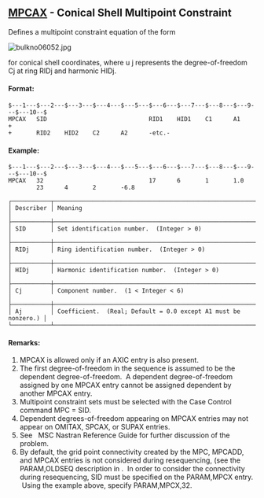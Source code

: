 ## [MPCAX](https://nexus.hexagon.com/documentationcenter/bundle/MSC_Nastran_2022.4/page/Nastran_Combined_Book/qrg/bulkno/TOC.MPCAX.xhtml) - Conical Shell Multipoint Constraint

Defines a multipoint constraint equation of the form

![bulkno06052.jpg](https://help-be.hexagonmi.com/bundle/MSC_Nastran_2022.4/page/Nastran_Combined_Book/qrg/bulkno/../../../assets/bulkno06052.jpg?_LANG=enus)

for conical shell coordinates, where  u j  represents the degree-of-freedom Cj at ring RIDj and harmonic HIDj.

#### Format:

```nastran
$---1---$---2---$---3---$---4---$---5---$---6---$---7---$---8---$---9---$---10--$
MPCAX   SID                             RID1    HID1    C1      A1      +       
+       RID2    HID2    C2      A2      -etc.-                                  
```

#### Example:

```nastran
$---1---$---2---$---3---$---4---$---5---$---6---$---7---$---8---$---9---$---10--$
MPCAX   32                              17      6       1       1.0             
        23      4       2       -6.8                                            
```

```text
┌───────────┬────────────────────────────────────────────────────────────────┐
│ Describer │ Meaning                                                        │
├───────────┼────────────────────────────────────────────────────────────────┤
│ SID       │ Set identification number.  (Integer > 0)                      │
├───────────┼────────────────────────────────────────────────────────────────┤
│ RIDj      │ Ring identification number.  (Integer > 0)                     │
├───────────┼────────────────────────────────────────────────────────────────┤
│ HIDj      │ Harmonic identification number.  (Integer > 0)                 │
├───────────┼────────────────────────────────────────────────────────────────┤
│ Cj        │ Component number.  (1 < Integer < 6)                           │
├───────────┼────────────────────────────────────────────────────────────────┤
│ Aj        │ Coefficient.  (Real; Default = 0.0 except A1 must be nonzero.) │
└───────────┴────────────────────────────────────────────────────────────────┘
```

#### Remarks:

1. MPCAX is allowed only if an AXIC entry is also present.
2. The first degree-of-freedom in the sequence is assumed to be the dependent degree-of-freedom.  A dependent degree-of-freedom assigned by one MPCAX entry cannot be assigned dependent by another MPCAX entry.
3. Multipoint constraint sets must be selected with the Case Control command MPC = SID.
4. Dependent degrees-of-freedom appearing on MPCAX entries may not appear on OMITAX, SPCAX, or SUPAX entries.
5. See     MSC Nastran Reference Guide  for further discussion of the problem.
6. By default, the grid point connectivity created by the MPC, MPCADD, and MPCAX entries is not considered during resequencing, (see the PARAM,OLDSEQ description in  .  In order to consider the connectivity during resequencing, SID must be specified on the PARAM,MPCX entry.  Using the example above, specify PARAM,MPCX,32.
